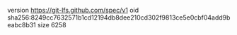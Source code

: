 version https://git-lfs.github.com/spec/v1
oid sha256:8249cc7632571b1cd12194db8dee210cd302f9813ce5e0cbf04add9beabc8b31
size 6258
